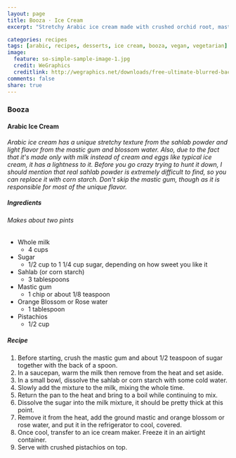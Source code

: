 ```yaml
---
layout: page
title: Booza · Ice Cream
excerpt: "Stretchy Arabic ice cream made with crushed orchid root, mastic gum, and blossom water."

categories: recipes
tags: [arabic, recipes, desserts, ice cream, booza, vegan, vegetarian]
image:
  feature: so-simple-sample-image-1.jpg
  credit: WeGraphics
  creditlink: http://wegraphics.net/downloads/free-ultimate-blurred-background-pack/
comments: false
share: true
---
```


### Booza
#### Arabic Ice Cream
*Arabic ice cream has a unique stretchy texture from the sahlab powder and light flavor from the mastic gum and blossom water. Also, due to the fact that it's made only with milk instead of cream and eggs like typical ice cream, it has a lightness to it. Before you go crazy trying to hunt it down, I should mention that real sahlab powder is extremely difficult to find, so you can replace it with corn starch. Don't skip the mastic gum, though as it is responsible for most of the unique flavor.*

##### Ingredients
###### Makes about two pints

* Whole milk
  - 4 cups
* Sugar
  - 1/2 cup to 1 1/4 cup sugar, depending on how sweet you like it
* Sahlab (or corn starch)
  - 3 tablespoons
* Mastic gum
  - 1 chip or about 1/8 teaspoon
* Orange Blossom or Rose water
  - 1 tablespoon
* Pistachios
  - 1/2 cup

##### Recipe
1. Before starting, crush the mastic gum and about 1/2 teaspoon of sugar together with the back of a spoon.
2. In a saucepan, warm the milk then remove from the heat and set aside.
3. In a small bowl, dissolve the sahlab or corn starch with some cold water.
4. Slowly add the mixture to the milk, mixing the whole time.
5. Return the pan to the heat and bring to a boil while continuing to mix.
6. Dissolve the sugar into the milk mixture, it should be pretty thick at this point.
7. Remove it from the heat, add the ground mastic and orange blossom or rose water, and put it in the refrigerator to cool, covered.
8. Once cool, transfer to an ice cream maker. Freeze it in an airtight container.
9. Serve with crushed pistachios on top.

